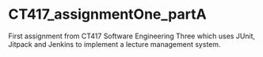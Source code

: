 # CT417_assignmentOne_partA

First assignment from CT417 Software Engineering Three which uses JUnit, Jitpack and Jenkins to implement a lecture management system.
